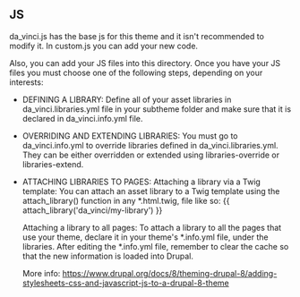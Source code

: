 JS
--

da_vinci.js has the base js for this theme and it isn't recommended to modify it. In custom.js you can add your new code.

Also, you can add your JS files into this directory.
Once you have your JS files you must choose one of the following steps, depending on your interests:

- DEFINING A LIBRARY:
  Define all of your asset libraries in da_vinci.libraries.yml file in your subtheme folder and make sure that it is declared in da_vinci.info.yml file.

- OVERRIDING AND EXTENDING LIBRARIES:
  You must go to da_vinci.info.yml to override libraries defined in da_vinci.libraries.yml. They can be either overridden or extended using libraries-override or libraries-extend.

- ATTACHING LIBRARIES TO PAGES:
  Attaching a library via a Twig template:
  You can attach an asset library to a Twig template using the attach_library() function in any *.html.twig, file like so:
  {{ attach_library('da_vinci/my-library') }}

  Attaching a library to all pages:
  To attach a library to all the pages that use your theme, declare it in your theme's *.info.yml file, under the libraries.
  After editing the *.info.yml file, remember to clear the cache so that the new information is loaded into Drupal.

  More info:
  https://www.drupal.org/docs/8/theming-drupal-8/adding-stylesheets-css-and-javascript-js-to-a-drupal-8-theme
